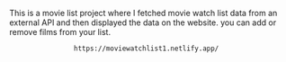 This is a movie list project where I fetched movie watch list data from an external API and then displayed the data on the website. you can add or remove films from your list.                                                 
                   
                    https://moviewatchlist1.netlify.app/      
 
